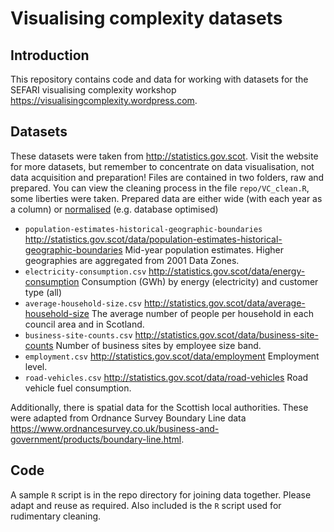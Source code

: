 # Visualising complexity datasets


## Introduction

This repository contains code and data for working with datasets for the SEFARI visualising complexity workshop <https://visualisingcomplexity.wordpress.com>.


## Datasets

These datasets were taken from <http://statistics.gov.scot>.
Visit the website for more datasets, but remember to concentrate on data visualisation, not data acquisition and preparation!
Files are contained in two folders, raw and prepared.
You can view the cleaning process in the file `repo/VC_clean.R`, some liberties were taken.
Prepared data are either wide (with each year as a column) or [normalised](https://en.wikipedia.org/wiki/Database_normalization) (e.g. database optimised)


* `population-estimates-historical-geographic-boundaries`  <http://statistics.gov.scot/data/population-estimates-historical-geographic-boundaries> Mid-year population estimates. Higher geographies are aggregated from 2001 Data Zones.
* `electricity-consumption.csv` <http://statistics.gov.scot/data/energy-consumption> Consumption (GWh) by energy (electricity) and customer type (all)
* `average-household-size.csv` <http://statistics.gov.scot/data/average-household-size> The average number of people per household in each council area and in Scotland.
* `business-site-counts.csv` <http://statistics.gov.scot/data/business-site-counts> Number of business sites by employee size band.
* `employment.csv` <http://statistics.gov.scot/data/employment> Employment level.
* `road-vehicles.csv` <http://statistics.gov.scot/data/road-vehicles> Road vehicle fuel consumption.

Additionally, there is spatial data for the Scottish local authorities.
These were adapted from Ordnance Survey Boundary Line data <https://www.ordnancesurvey.co.uk/business-and-government/products/boundary-line.html>.


## Code

A sample `R` script is in the repo directory for joining data together.
Please adapt and reuse as required.
Also included is the `R` script used for rudimentary cleaning.
